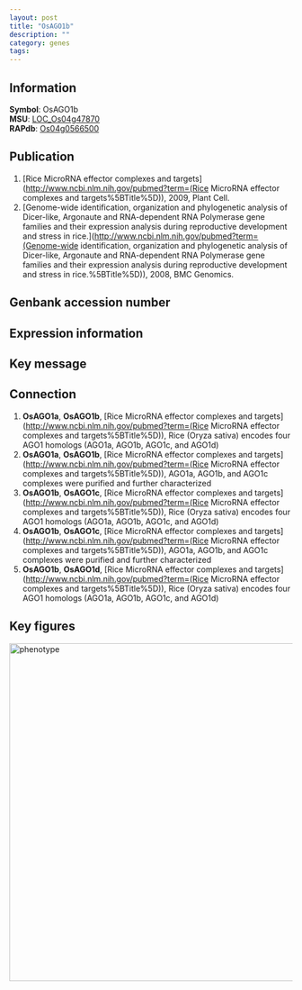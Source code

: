 ```yaml
---
layout: post
title: "OsAGO1b"
description: ""
category: genes
tags: 
---
```


## Information
__Symbol__: OsAGO1b  
__MSU__: [LOC_Os04g47870](http://rice.plantbiology.msu.edu/cgi-bin/ORF_infopage.cgi?orf=LOC_Os04g47870)  
__RAPdb__: [Os04g0566500](http://rapdb.dna.affrc.go.jp/viewer/gbrowse_details/irgsp1?name=Os04g0566500)  

## Publication
1. [Rice MicroRNA effector complexes and targets](http://www.ncbi.nlm.nih.gov/pubmed?term=(Rice MicroRNA effector complexes and targets%5BTitle%5D)), 2009, Plant Cell.
2. [Genome-wide identification, organization and phylogenetic analysis of Dicer-like, Argonaute and RNA-dependent RNA Polymerase gene families and their expression analysis during reproductive development and stress in rice.](http://www.ncbi.nlm.nih.gov/pubmed?term=(Genome-wide identification, organization and phylogenetic analysis of Dicer-like, Argonaute and RNA-dependent RNA Polymerase gene families and their expression analysis during reproductive development and stress in rice.%5BTitle%5D)), 2008, BMC Genomics.

## Genbank accession number

## Expression information

## Key message

## Connection
1. __OsAGO1a__, __OsAGO1b__, [Rice MicroRNA effector complexes and targets](http://www.ncbi.nlm.nih.gov/pubmed?term=(Rice MicroRNA effector complexes and targets%5BTitle%5D)),  Rice (Oryza sativa) encodes four AGO1 homologs (AGO1a, AGO1b, AGO1c, and AGO1d)
2. __OsAGO1a__, __OsAGO1b__, [Rice MicroRNA effector complexes and targets](http://www.ncbi.nlm.nih.gov/pubmed?term=(Rice MicroRNA effector complexes and targets%5BTitle%5D)),  AGO1a, AGO1b, and AGO1c complexes were purified and further characterized
3. __OsAGO1b__, __OsAGO1c__, [Rice MicroRNA effector complexes and targets](http://www.ncbi.nlm.nih.gov/pubmed?term=(Rice MicroRNA effector complexes and targets%5BTitle%5D)),  Rice (Oryza sativa) encodes four AGO1 homologs (AGO1a, AGO1b, AGO1c, and AGO1d)
4. __OsAGO1b__, __OsAGO1c__, [Rice MicroRNA effector complexes and targets](http://www.ncbi.nlm.nih.gov/pubmed?term=(Rice MicroRNA effector complexes and targets%5BTitle%5D)),  AGO1a, AGO1b, and AGO1c complexes were purified and further characterized
5. __OsAGO1b__, __OsAGO1d__, [Rice MicroRNA effector complexes and targets](http://www.ncbi.nlm.nih.gov/pubmed?term=(Rice MicroRNA effector complexes and targets%5BTitle%5D)),  Rice (Oryza sativa) encodes four AGO1 homologs (AGO1a, AGO1b, AGO1c, and AGO1d)

## Key figures
<img src="http://ricencode.github.io/images/OsAGO1b.pheno.png" alt="phenotype"  style="width: 600px;"/>



